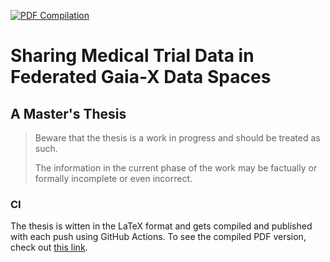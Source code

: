 [![PDF Compilation](https://github.com/simerda/carecentive-gaia-x-thesis/actions/workflows/compile.yml/badge.svg)](https://github.com/simerda/carecentive-gaia-x-thesis/actions/workflows/compile.yml)
# Sharing Medical Trial Data in Federated Gaia-X Data Spaces
## A Master's Thesis
> Beware that the thesis is a work in progress and should be treated as such.
> 
> The information in the current phase of the work may be factually or formally incomplete or even incorrect.

### CI
The thesis is witten in the LaTeX format and gets compiled and published with each push using GitHub Actions.
To see the compiled PDF version, check out [this link](https://drive.google.com/file/d/1-jwQRsjez7RViDOCa9VMJgRjPZL8eX2h/view?usp=sharing).

